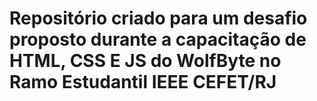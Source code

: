 # Repositório criado para um desafio proposto durante a capacitação de HTML, CSS E JS do WolfByte no Ramo Estudantil IEEE CEFET/RJ
